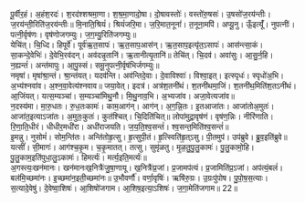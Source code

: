 

  
पू॒र्वीर॒हं। अ॒हंश॒रदः॑। श॒रद॑श्शश्रमा॒णा। श॒श्र॒मा॒णादो॒षा। दो॒षावस्तोः॑। वस्तो॑रु॒षसः॑। उ॒षसो॑ज॒रय॑न्तीः। ज॒रय॑न्ती॒रिति॑ज॒रय॑न्तीः॥ मि॒नाति॒श्रियं॑। श्रियं॑जरि॒मा। ज॒रि॒मात॒नूनां॑। त॒नूना॒मपि॑। अप्यू॒नु। ऊँ॒इत्यूँ॑। नुपत्नीः॑। पत्नी॒र्वृष॑णः। वृष॑णोजगम्युः। ज॒ग॒म्यु॒रिति॑जगम्युः॥  
येचि॑त्। चि॒ध्दि। हिपूर्वे॑। पूर्व॑ऋ॒त॒सापः॑। ऋ॒त॒साप॒आस॑न्। ऋ॒त॒साप॒इत्यृ॑त॒ऽसापः॑। आस॑न्त्सा॒कं। सा॒कन्दे॒वेभिः॑। दे॒वेभि॒रव॑दन्। अव॑दन्नृ॒तानि॑। ऋ॒तानीत्यृ॒तानि॑॥ तेचि॑त्। चि॒दव॑। अवा॑सुः। आ॒सु॒र्न॒हि। न॒ह्यन्तं॑। अन्त॑मापुः। आ॒पु॒स्सं। समू॒नुपत्नी॒र्वृष॑भिर्जगम्युः॥  
नमृषा॑। मृषा॑श्रा॒न्तं। श्रा॒न्तंयत्। यदव॑न्ति। अव॑न्तिदे॒वाः। दे॒वाविश्वाः॑। विश्वा॒इत्। इत्स्पृधः॑। स्पृधो॑अ॒भि। अ॒भ्य॑श्नवा॑व। अ॒श्न॒वा॒वेत्य॑श्नवाव॥ जया॒वेत्। इदत्र॑। अत्र॑श॒तनी॑थं। श॒तनी॑थमा॒जिं। श॒तनी॑थ॒मिति॑श॒तऽनी॑थं। आ॒जिंयत्। यत्स॒म्यञ्चा॑। स॒म्यञ्चा॑मिथु॒नौ। मि॒थु॒नाव॒भि। अ॒भ्यजा॑व। अजा॒वेत्यजा॑व॥  
न॒दस्य॑मा। मा॒रु॒धतः। रु॒ध॒तःकामः॑। काम॒आग॑न्। आग॑न्। अ॒ग॒न्नि॒तः। इ॒तआजा॑तः। आजा॑तोअ॒मुतः॑। आजा॑त॒इत्याऽजा॑तः। अ॒मुतः॒कुतः॑। कुत॑श्चित्। चि॒दिति॑चित्॥ लोपा॑मुद्रा॒वृष॑णं। वृष॑ण॒न्निः। नीरि॑णाति। रि॒णा॒ति॒धीरं। धीधीर॒मधी॑रा। अधी॑राजयति। ज॒य॒ति॒श्व॒सन्तं॑। श्व॒सन्त॒मिति॑श्व॒सन्तं॑॥  
इ॒मन्नु। नुसोमं॑। सोम॒न्ति॑तः। अन्ति॑तोहृ॒त्सु। हृ॒त्सुपी॒तं। हृ॒त्स्विति॑हृ॒त्ऽसु। पी॒तमुप॑। उप॑ब्रुवे। ब्रु॒व॒इति॑ब्रुवे॥ यत्सीं॑। सी॒मागः॑। आग॑श्च॒कृ॒म। च॒कृ॒मातत्। तत्सु। सुमृ॑ळतु। मृ॒ळ॒तु॒पु॒लु॒कामः॑। पु॒लु॒कामो॒हि। पु॒लु॒काम॒इति॑पुधा॒लु॒ऽकामः॑। हिमर्त्यः॑। मर्त्य॒इति॒मर्त्यः॑॥  
अ॒गस्त्यः॒खन॑मानः। खन॑मानःख॒नित्रैः॑जु॒षा॒णायू। ख॒नित्रैः॑प्र॒जां। प्र॒जामप॑त्यं। प्र॒जामिति॑प्र॒ऽजां। अप॑त्यं॒बलं॑। बल॑मि॒च्छमा॑नः। इ॒च्छमा॑न॒इती॒च्छमा॑नः॥ उ॒भौवर्णौ॑। वर्णा॒वृषिः॑। ऋषि॑रु॒ग्रः। उ॒ग्रःपु॑पोष। पु॒पो॒ष॒स॒त्याः। स॒त्यादे॒वेषु॑। दे॒वेष्वा॒शिषः॑। आ॒शिषो॑जगाम। आ॒शिष॒इत्या॒ऽशिषः॑। ज॒गा॒मेति॑जगाम॥ 22॥  

